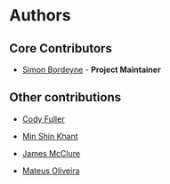 # Authors

## Core Contributors

* [Simon Bordeyne](https://github.com/Dogeek) - **Project Maintainer**

## Other contributions

* [Cody Fuller](https://github.com/cdfuller)

* [Min Shin Khant](https://github.com/minshinkhant)

* [James McClure](https://github.com/PeanutbutterWarrior)

* [Mateus Oliveira](https://github.com/mateusap1)
